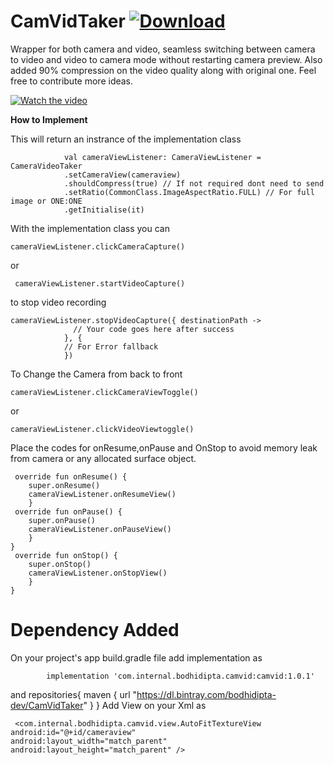 # CamVidTaker [ ![Download](https://api.bintray.com/packages/bodhidipta-dev/CamVidTaker/com.internal.bodhidipta.camvid/images/download.svg) ](https://bintray.com/bodhidipta-dev/CamVidTaker/com.internal.bodhidipta.camvid/_latestVersion)

Wrapper for both camera and video, seamless switching between camera to video and video to camera mode without restarting camera preview. Also  added 90% compression on the video quality along with original one.
Feel free to contribute more ideas.

[![Watch the video](https://youtu.be/--2surmu1uU)](https://youtu.be/--2surmu1uU)

<b> How to Implement </b>

 This will return an instrance of the implementation class 
 
                val cameraViewListener: CameraViewListener = CameraVideoTaker
                .setCameraView(cameraview)
                .shouldCompress(true) // If not required dont need to send
                .setRatio(CommonClass.ImageAspectRatio.FULL) // For full image or ONE:ONE
                .getInitialise(it)
                
With the implementation class you can 

    cameraViewListener.clickCameraCapture()

or

     cameraViewListener.startVideoCapture()

to stop video recording
    
    cameraViewListener.stopVideoCapture({ destinationPath ->
                  // Your code goes here after success
                }, {
                // For Error fallback
                })
                
                
To Change the Camera from back to front
   
    cameraViewListener.clickCameraViewToggle()    

or

    cameraViewListener.clickVideoViewtoggle()

Place the codes for onResume,onPause and OnStop
to avoid memory leak from camera or any allocated surface object.
    
     override fun onResume() {
        super.onResume()
        cameraViewListener.onResumeView()
        }
     override fun onPause() {
        super.onPause()
        cameraViewListener.onPauseView()
        }
    }
     override fun onStop() {
        super.onStop()
        cameraViewListener.onStopView()
        }
    }    
  
# Dependency Added
  On your project's app build.gradle file add implementation as

            implementation 'com.internal.bodhidipta.camvid:camvid:1.0.1'

   and
            repositories{
                maven {
                    url  "https://dl.bintray.com/bodhidipta-dev/CamVidTaker"
                }
            }
Add View on your Xml as 
 
     <com.internal.bodhidipta.camvid.view.AutoFitTextureView
    android:id="@+id/cameraview"
    android:layout_width="match_parent"
    android:layout_height="match_parent" />

